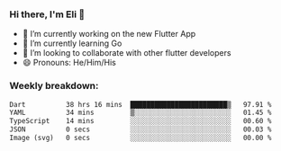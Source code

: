 ### Hi there, I'm Eli 👋
- 🔭 I’m currently working on the new Flutter App
- 🌱 I’m currently learning Go
- 🦄 I’m looking to collaborate with other flutter developers
- 😄 Pronouns: He/Him/His

### Weekly breakdown:
<!--START_SECTION:waka-->

```txt
Dart          38 hrs 16 mins  ████████████████████████▒   97.91 %
YAML          34 mins         ▒░░░░░░░░░░░░░░░░░░░░░░░░   01.45 %
TypeScript    14 mins         ░░░░░░░░░░░░░░░░░░░░░░░░░   00.60 %
JSON          0 secs          ░░░░░░░░░░░░░░░░░░░░░░░░░   00.03 %
Image (svg)   0 secs          ░░░░░░░░░░░░░░░░░░░░░░░░░   00.00 %
```

<!--END_SECTION:waka-->

